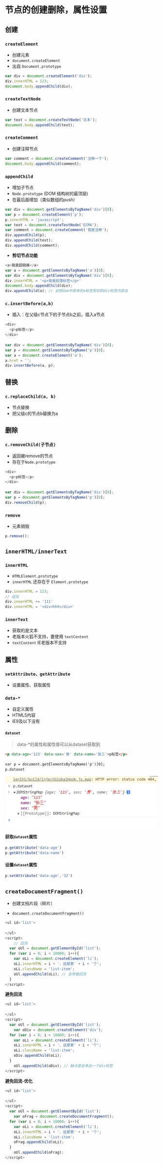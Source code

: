 # 节点的创建删除，属性设置

## 创建

### `createElement`

- 创建元素
- `document.createElement`
- 出自 `Document.prototype`

```js
var div = document.createElement('div');
div.innerHTML = 123;
document.body.appendChild(div);
```

### `createTextNode`

- 创建文本节点

```js
var text = document.createTextNode('文本');
document.body.appendChild(text);
```

### `createComment`

- 创建注释节点

```js
var comment = document.createComment('注释一下');
document.body.appendChild(comment);
```

### `appendChild` 

- 增加子节点
- `Node.prototype` (DOM 结构树的最顶层)
- 在最后面增加（类似数组的push）

```js
var div = document.getElementsByTagName('div')[0];
var p = document.createElement('p');
p.innerHTML = 'javascript';
var text = document.createTextNode('ECMA');
var comment = document.createComment('我是注释');
div.appendChild(p);
div.appendChild(text);
div.appendChild(comment);
```

- **剪切节点功能**

```js
<a>我是超链接</a>
var a = document.getElementsByTagName('a')[0];
var div = document.getElementsByTagName('div')[0];
div.innerHTML = '<p>我是段落标签</p>'
document.body.appendChild(div);
div.appendChild(a); // 会把dom中原来的a标签剪切到div标签内部去
```

### `c.insertBefore(a,b)`

- 插入：在父级c节点下的子节点b之前，插入a节点

```js
<div>
  <p>p标签</p>
</div>

var div = document.getElementsByTagName('div')[0];
var p = document.getElementsByTagName('p')[0];
var a = document.createElement('a');
a.href = '';
div.insertBefore(a, p);
```

## 替换

### `c.replaceChild(a, b)`

- 节点替换
- 把父级c的节点b替换为a

## 删除

### `c.removeChild(子节点)`

- 返回被remove的节点
- 存在于`Node.prototype`

```js
<div>
  <p>p标签</p>
</div>

var div = document.getElementsByTagName('div')[0];
var p = document.getElementsByTagName('p')[0];
div.removeChild(p);
```

### `remove` 

- 元素销毁

```js
p.remove(); 
```

## `innerHTML/innerText`

### `innerHTML`

- `HTMLElement.prototype`
- `innerHTML` 还存在于 `Element.prototype`

```js
div.innerHTML = 123;
// 追加
div.innerHTML += '111'
div.innerHTML = '<div>hhh</div>'
```

### `innerText`

- 获取的是文本
- 老版本火狐不支持，要使用 `textContent`
- `textContent` IE老版本不支持

## 属性

### `setAttribute、getAttribute`

- 设置属性、获取属性

### `data-*`

- 自定义属性
- HTML5内容
- IE9及以下没有

#### `dataset`

> data-*的属性和属性值可以从dataset获取到

```html
<p data-age='123' data-sex='男' data-name='张三'>p标签</p>

var p = document.getElementsByTagName('p')[0];
p.dataset
```

![](images/dataset属性.jpg)

#### 获取`dataset`属性

```js
p.getAttribute('data-age')
p.getAttribute('data-name')
```

#### 设置`dataset`属性

```js
p.setAttribute('data-age','32')
```

## `createDocumentFragment()`

- 创建文档片段（碎片）

- `document.createDocumentFragment()`

```js
<ul id='list'>

</ul>
<script>
    // 回流
  var oUl = document.getElementById('list');
  for (var i = 0; i < 10000; i++){
    var oLi = document.createElement('li');
    oLi.innerHTML = i + '、这是第' + i + '个';
    oLi.className = 'list-item';
    oUl.appendChild(oLi); // 会导致回流
  }
</script>
```



**避免回流**

```js
<ul id='list'>

</ul>
<script>
  var oUl = document.getElementById('list');
	var oDiv = document.createElement('div');
  for (var i = 0; i < 10000; i++){
    var oLi = document.createElement('li');
    oLi.innerHTML = i + '、这是第' + i + '个';
    oLi.className = 'list-item';
    oDiv.appendChild(oLi);
  }
	oUl.appendChild(oDiv); // 缺点是会多出一个div标签
</script>
```

**避免回流-优化**

```js
<ul id='list'>

</ul>
<script>
  var oUl = document.getElementById('list');
	var oFrag = document.createDocumentFragment();
  for (var i = 0; i < 10000; i++){
    var oLi = document.createElement('li');
    oLi.innerHTML = i + '、这是第' + i + '个';
    oLi.className = 'list-item';
    oFrag.appendChild(oLi);
  }
	oUl.appendChild(oFrag);
</script>
```


